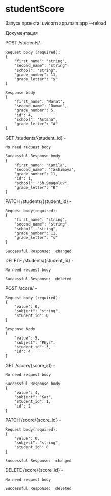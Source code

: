 # studentScore
Запуск проекта: 
uvicorn app.main:app --reload

Документация

POST /students/ -
    
    Request body (required):
    {
        "first_name": "string",
        "second_name": "string",
        "school": "string",
        "grade_number": 11,
        "grade_letter": "s"
    }

    Response body
    {
        "first_name": "Marat",
        "second_name": "Duman",
        "grade_number": 5,
        "id": 4,
        "school": "Astana",
        "grade_letter": "A"
    }

GET /students/{student_id} - 
    
    No need request body

    Successful Response body
    {
        "first_name": "Kamila",
        "second_name": "Tashimova",
        "grade_number": 11,
        "id": 1,
        "school": "Sh.Smagoluv",
        "grade_letter": "B"
    }

PATCH /students/{student_id} - 
    
    Request body(required):
    {
        "first_name": "string",
        "second_name": "string",
        "school": "string",
        "grade_number": 11,
        "grade_letter": "s"
    }

    Successful Response:  changed

DELETE /students/{student_id} - 

    No need request body

    Successful Response:  deleted

POST /score/ -
    
    Request body (required):
    {
        "value": 0,
        "subject": "string",
        "student_id": 0
    }

    Response body
    {
        "value": 5,
        "subject": "Phys",
        "student_id": 3,
        "id": 4
    }

GET /score/{score_id} - 
    
    No need request body

    Successful Response body
    {
        "value": 4,
        "subject": "Kaz",
        "student_id": 1,
        "id": 2
    }

PATCH /score/{score_id} - 
    
    Request body(required):
    {
        "value": 0,
        "subject": "string",
        "student_id": 0
    }

    Successful Response:  changed

DELETE /score/{score_id} - 

    No need request body

    Successful Response:  deleted
